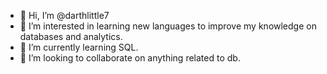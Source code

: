 - 👋 Hi, I’m @darthlittle7
- 👀 I’m interested in learning new languages to improve my knowledge on databases and analytics.
- 🌱 I’m currently learning SQL.
- 💞️ I’m looking to collaborate on anything related to db.

<!---
darthlittle7/darthlittle7 is a ✨ special ✨ repository because its `README.md` (this file) appears on your GitHub profile.
You can click the Preview link to take a look at your changes.
--->
